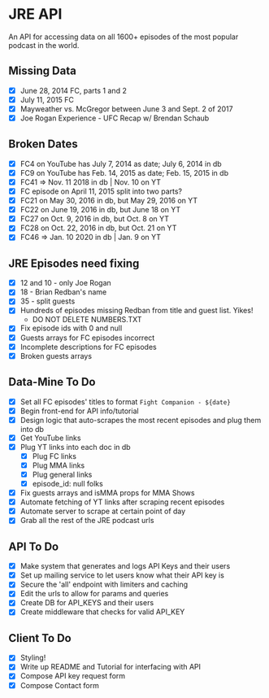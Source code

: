 # JRE API

An API for accessing data on all 1600+ episodes of the most popular podcast in the world.

## Missing Data

- [x] June 28, 2014 FC, parts 1 and 2
- [x] July 11, 2015 FC
- [x] Mayweather vs. McGregor between June 3 and Sept. 2 of 2017
- [x] Joe Rogan Experience - UFC Recap w/ Brendan Schaub

## Broken Dates

- [x] FC4 on YouTube has July 7, 2014 as date; July 6, 2014 in db
- [x] FC9 on YouTube has Feb. 14, 2015 as date; Feb. 15, 2015 in db
- [x] FC41 => Nov. 11 2018 in db | Nov. 10 on YT
- [x] FC episode on April 11, 2015 split into two parts?
- [x] FC21 on May 30, 2016 in db, but May 29, 2016 on YT
- [x] FC22 on June 19, 2016 in db, but June 18 on YT
- [x] FC27 on Oct. 9, 2016 in db, but Oct. 8 on YT
- [x] FC28 on Oct. 22, 2016 in db, but Oct. 21 on YT
- [x] FC46 => Jan. 10 2020 in db | Jan. 9 on YT

## JRE Episodes need fixing

- [x] 12 and 10 - only Joe Rogan
- [x] 18 - Brian Redban's name
- [x] 35 - split guests
- [x] Hundreds of episodes missing Redban from title and guest list. Yikes!
  - DO NOT DELETE NUMBERS.TXT
- [x] Fix episode ids with 0 and null
- [x] Guests arrays for FC episodes incorrect
- [x] Incomplete descriptions for FC episodes
- [x] Broken guests arrays

## Data-Mine To Do

- [x] Set all FC episodes' titles to format `Fight Companion - ${date}`
- [x] Begin front-end for API info/tutorial
- [x] Design logic that auto-scrapes the most recent episodes and plug them into db
- [x] Get YouTube links
- [x] Plug YT links into each doc in db
  - [x] Plug FC links
  - [x] Plug MMA links
  - [x] Plug general links
  - [x] episode_id: null folks
- [x] Fix guests arrays and isMMA props for MMA Shows
- [x] Automate fetching of YT links after scraping recent episodes
- [x] Automate server to scrape at certain point of day
- [x] Grab all the rest of the JRE podcast urls

## API To Do

- [x] Make system that generates and logs API Keys and their users
- [x] Set up mailing service to let users know what their API key is
- [x] Secure the 'all' endpoint with limiters and caching
- [x] Edit the urls to allow for params and queries
- [x] Create DB for API_KEYS and their users
- [x] Create middleware that checks for valid API_KEY

## Client To Do

- [x] Styling!
- [x] Write up README and Tutorial for interfacing with API
- [x] Compose API key request form
- [x] Compose Contact form
